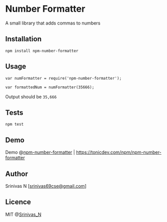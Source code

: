 Number Formatter
=========

A small library that adds commas to numbers

## Installation

  `npm install npm-number-formatter`

## Usage

    var numFormatter = require('npm-number-formatter');

    var formattedNum = numFormatter(35666);
  
  
  Output should be `35,666`


## Tests

  `npm test`

## Demo
Demo @[npm-number-formatter](https://tonicdev.com/npm/npm-number-formatter)
| https://tonicdev.com/npm/npm-number-formatter

## Author
Srinivas N [srinivas69cse@gmail.com]

## Licence
MIT @[Srinivas_N](srinivasnarayansetty.com/)


